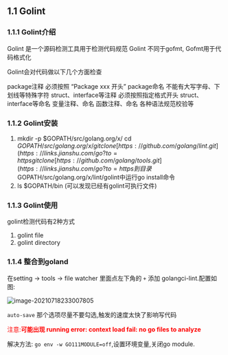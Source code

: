## 1.1 Golint

### 1.1.1 Golint介绍


  Golint 是一个源码检测工具用于检测代码规范
  Golint 不同于gofmt, Gofmt用于代码格式化

Golint会对代码做以下几个方面检查

  package注释 必须按照 “Package xxx 开头”
  package命名 不能有大写字母、下划线等特殊字符
  struct、interface等注释 必须按照指定格式开头
  struct、interface等命名
  变量注释、命名
  函数注释、命名
  各种语法规范校验等

### 1.1.2 Golint安装

1. mkdir -p $GOPATH/src/golang.org/x/
   cd $GOPATH/src/golang.org/x/
   git clone [https://github.com/golang/lint.git](https://links.jianshu.com/go?to=https%3A%2F%2Fgithub.com%2Fgolang%2Flint.git)
   git clone [https://github.com/golang/tools.git](https://links.jianshu.com/go?to=https%3A%2F%2Fgithub.com%2Fgolang%2Ftools.git)
   到目录$GOPATH/src/golang.org/x/lint/golint中运行go install命令
2. ls $GOPATH/bin (可以发现已经有golint可执行文件)

### 1.1.3 Golint使用

golint检测代码有2种方式

1. golint file
2. golint directory

### 1.1.4  整合到goland

 在setting  ->  tools  ->  file watcher 里面点左下角的 `+` 添加 golangci-lint.配置如图:  

![image-20210718233007805](E:\doc\MyGoSummary\docs\chapter24_GoDevKit\1_GoDevKit.assets\image-20210718233007805.png)

`auto-save` 那个选项尽量不要勾选,触发的速度太快了影响写代码

 <font color=red>注意:<b>可能出现 running error: context load fail: no go files to analyze</b></font>

 解决方法: `go env -w GO111MODULE=off`,设置环境变量,关闭go module.
